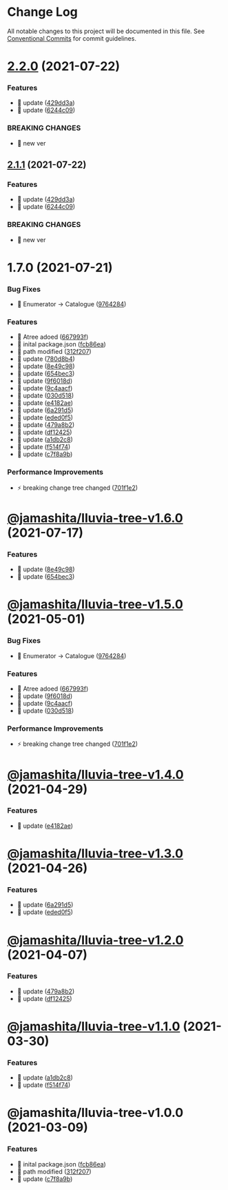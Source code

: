 # Change Log

All notable changes to this project will be documented in this file.
See [Conventional Commits](https://conventionalcommits.org) for commit guidelines.

# [2.2.0](https://github.com/jamashita/lluvia.git/packages/tree/compare/@jamashita/lluvia-tree@1.7.0...@jamashita/lluvia-tree@2.2.0) (2021-07-22)


### Features

* 🎸 update ([429dd3a](https://github.com/jamashita/lluvia.git/packages/tree/commit/429dd3a4bc054deebaedf1dfb2a31f0510478731))
* 🎸 update ([6244c09](https://github.com/jamashita/lluvia.git/packages/tree/commit/6244c095b2de0af6df96da944b86dc6f3bc38285))


### BREAKING CHANGES

* 🧨 new ver





## [2.1.1](https://github.com/jamashita/lluvia.git/packages/tree/compare/@jamashita/lluvia-tree@1.7.0...@jamashita/lluvia-tree@2.1.1) (2021-07-22)


### Features

* 🎸 update ([429dd3a](https://github.com/jamashita/lluvia.git/packages/tree/commit/429dd3a4bc054deebaedf1dfb2a31f0510478731))
* 🎸 update ([6244c09](https://github.com/jamashita/lluvia.git/packages/tree/commit/6244c095b2de0af6df96da944b86dc6f3bc38285))


### BREAKING CHANGES

* 🧨 new ver





# 1.7.0 (2021-07-21)


### Bug Fixes

* 🐛 Enumerator -> Catalogue ([9764284](https://github.com/jamashita/lluvia.git/packages/tree/commit/9764284fb27acad1e3b7e4c6715910a181968ff2))


### Features

* 🎸 Atree adoed ([667993f](https://github.com/jamashita/lluvia.git/packages/tree/commit/667993fc68951b3d3d6c4186421ed1020ba83407))
* 🎸 inital package.json ([fcb86ea](https://github.com/jamashita/lluvia.git/packages/tree/commit/fcb86ea7ac1de24670e1d1cff5270942504329c6))
* 🎸 path modified ([312f207](https://github.com/jamashita/lluvia.git/packages/tree/commit/312f207d868e8d31191705b4d413843ded5393b7))
* 🎸 update ([780d8b4](https://github.com/jamashita/lluvia.git/packages/tree/commit/780d8b4b19124ac1758b23105cddb13f500b5493))
* 🎸 update ([8e49c98](https://github.com/jamashita/lluvia.git/packages/tree/commit/8e49c98ec7df3e72f800f53442a0a716d288904e))
* 🎸 update ([654bec3](https://github.com/jamashita/lluvia.git/packages/tree/commit/654bec3e802c202aa2cff3619de9f6ba123cc1b0))
* 🎸 update ([9f6018d](https://github.com/jamashita/lluvia.git/packages/tree/commit/9f6018db5e1457a0ca18a8b777693240c3f8e9b1))
* 🎸 update ([9c4aacf](https://github.com/jamashita/lluvia.git/packages/tree/commit/9c4aacf7a6a2f653b70e77b03523cc9961f9dc75))
* 🎸 update ([030d518](https://github.com/jamashita/lluvia.git/packages/tree/commit/030d518f15cf605e60183b59a3c2b765271bf877))
* 🎸 update ([e4182ae](https://github.com/jamashita/lluvia.git/packages/tree/commit/e4182aeb1db91778f53749383e75c7b30cfc3929))
* 🎸 update ([6a291d5](https://github.com/jamashita/lluvia.git/packages/tree/commit/6a291d5fc225f16bf97e3d8960080cbb0ae8824a))
* 🎸 update ([eded0f5](https://github.com/jamashita/lluvia.git/packages/tree/commit/eded0f5a530e5d87157f0d26e0c732eee3c47deb))
* 🎸 update ([479a8b2](https://github.com/jamashita/lluvia.git/packages/tree/commit/479a8b2cdfc0c6f6e20b1912e5b7e661bd8f9068))
* 🎸 update ([df12425](https://github.com/jamashita/lluvia.git/packages/tree/commit/df124252ac89c1bf09e094f6ce97bfd43ba350be))
* 🎸 update ([a1db2c8](https://github.com/jamashita/lluvia.git/packages/tree/commit/a1db2c89f5c79eed9038d68b51cdcee86b614a8d))
* 🎸 update ([f514f74](https://github.com/jamashita/lluvia.git/packages/tree/commit/f514f7456cd2c06103813ff64e9eddb8808a0337))
* 🎸 update ([c7f8a9b](https://github.com/jamashita/lluvia.git/packages/tree/commit/c7f8a9b7ab62d7733e13e697bf75d34e0765cd4d))


### Performance Improvements

* ⚡️ breaking change tree changed ([701f1e2](https://github.com/jamashita/lluvia.git/packages/tree/commit/701f1e2e10d5647fd24a7855c40a0c4b37ba2140))





# [@jamashita/lluvia-tree-v1.6.0](https://github.com/jamashita/lluvia/compare/@jamashita/lluvia-tree-v1.5.0...@jamashita/lluvia-tree-v1.6.0) (2021-07-17)


### Features

* 🎸 update ([8e49c98](https://github.com/jamashita/lluvia/commit/8e49c98ec7df3e72f800f53442a0a716d288904e))
* 🎸 update ([654bec3](https://github.com/jamashita/lluvia/commit/654bec3e802c202aa2cff3619de9f6ba123cc1b0))

# [@jamashita/lluvia-tree-v1.5.0](https://github.com/jamashita/lluvia/compare/@jamashita/lluvia-tree-v1.4.0...@jamashita/lluvia-tree-v1.5.0) (2021-05-01)


### Bug Fixes

* 🐛 Enumerator -> Catalogue ([9764284](https://github.com/jamashita/lluvia/commit/9764284fb27acad1e3b7e4c6715910a181968ff2))


### Features

* 🎸 Atree adoed ([667993f](https://github.com/jamashita/lluvia/commit/667993fc68951b3d3d6c4186421ed1020ba83407))
* 🎸 update ([9f6018d](https://github.com/jamashita/lluvia/commit/9f6018db5e1457a0ca18a8b777693240c3f8e9b1))
* 🎸 update ([9c4aacf](https://github.com/jamashita/lluvia/commit/9c4aacf7a6a2f653b70e77b03523cc9961f9dc75))
* 🎸 update ([030d518](https://github.com/jamashita/lluvia/commit/030d518f15cf605e60183b59a3c2b765271bf877))


### Performance Improvements

* ⚡️ breaking change tree changed ([701f1e2](https://github.com/jamashita/lluvia/commit/701f1e2e10d5647fd24a7855c40a0c4b37ba2140))

# [@jamashita/lluvia-tree-v1.4.0](https://github.com/jamashita/lluvia/compare/@jamashita/lluvia-tree-v1.3.0...@jamashita/lluvia-tree-v1.4.0) (2021-04-29)


### Features

* 🎸 update ([e4182ae](https://github.com/jamashita/lluvia/commit/e4182aeb1db91778f53749383e75c7b30cfc3929))

# [@jamashita/lluvia-tree-v1.3.0](https://github.com/jamashita/lluvia/compare/@jamashita/lluvia-tree-v1.2.0...@jamashita/lluvia-tree-v1.3.0) (2021-04-26)


### Features

* 🎸 update ([6a291d5](https://github.com/jamashita/lluvia/commit/6a291d5fc225f16bf97e3d8960080cbb0ae8824a))
* 🎸 update ([eded0f5](https://github.com/jamashita/lluvia/commit/eded0f5a530e5d87157f0d26e0c732eee3c47deb))

# [@jamashita/lluvia-tree-v1.2.0](https://github.com/jamashita/lluvia/compare/@jamashita/lluvia-tree-v1.1.0...@jamashita/lluvia-tree-v1.2.0) (2021-04-07)


### Features

* 🎸 update ([479a8b2](https://github.com/jamashita/lluvia/commit/479a8b2cdfc0c6f6e20b1912e5b7e661bd8f9068))
* 🎸 update ([df12425](https://github.com/jamashita/lluvia/commit/df124252ac89c1bf09e094f6ce97bfd43ba350be))

# [@jamashita/lluvia-tree-v1.1.0](https://github.com/jamashita/lluvia/compare/@jamashita/lluvia-tree-v1.0.0...@jamashita/lluvia-tree-v1.1.0) (2021-03-30)


### Features

* 🎸 update ([a1db2c8](https://github.com/jamashita/lluvia/commit/a1db2c89f5c79eed9038d68b51cdcee86b614a8d))
* 🎸 update ([f514f74](https://github.com/jamashita/lluvia/commit/f514f7456cd2c06103813ff64e9eddb8808a0337))

# @jamashita/lluvia-tree-v1.0.0 (2021-03-09)


### Features

* 🎸 inital package.json ([fcb86ea](https://github.com/jamashita/lluvia/commit/fcb86ea7ac1de24670e1d1cff5270942504329c6))
* 🎸 path modified ([312f207](https://github.com/jamashita/lluvia/commit/312f207d868e8d31191705b4d413843ded5393b7))
* 🎸 update ([c7f8a9b](https://github.com/jamashita/lluvia/commit/c7f8a9b7ab62d7733e13e697bf75d34e0765cd4d))
